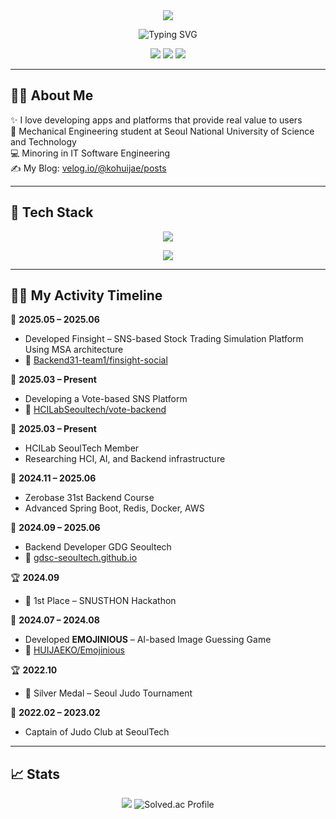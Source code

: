 <div align="center">
  <img src="https://capsule-render.vercel.app/api?type=transparent&height=70&color=000000&text=Hello,%20I'm%20Huikae%20Ko&fontSize=30"/>
</div>

<p align="center">
  <img src="https://readme-typing-svg.demolab.com?font=Fira+Code&size=30&pause=1000&center=true&vCenter=true&width=800&lines=Backend+Developer+%7C+Spring+Boot;Let's+build+together+%F0%9F%9A%80" alt="Typing SVG" />
</p>

<p align="center">
  <img src="https://img.shields.io/badge/Coding_Since-2021-blue?style=flat-square&logo=codeforces" />
  <img src="https://img.shields.io/badge/Device-MacBook_Air_M3-333333?style=flat-square&logo=apple&logoColor=white" />
  <img src="https://img.shields.io/badge/I%20love-%F0%9F%92%BB%20Code-blueviolet?style=flat-square" />
</p>

---

## 👨‍🎓 About Me

  
✨ I love developing apps and platforms that provide real value to users</br>
🔧 Mechanical Engineering student at Seoul National University of Science and Technology</br>
💻 Minoring in IT Software Engineering</br>
✍️ My Blog: [velog.io/@kohuijae/posts](https://velog.io/@kohuijae/posts)

</div>

---

## 🚀 Tech Stack

<p align="center">
  <img src="https://skillicons.dev/icons?i=java,spring,postgres,mysql,elasticsearch,redis" />
</p>
<p align="center">
  <img src="https://skillicons.dev/icons?i=docker,github,githubactions,aws" />
</p>

---

## 🧑‍💻 My Activity Timeline

📌 **2025.05 – 2025.06**  
- Developed Finsight – SNS-based Stock Trading Simulation Platform Using MSA architecture  
- 🔗 <a href="https://github.com/Backend31-team1/finsight-social">Backend31-team1/finsight-social</a>  

📌 **2025.03 – Present**  
- Developing a Vote-based SNS Platform
- 🔗 <a href="https://github.com/HCILabSeoultech/vote-backend">HCILabSeoultech/vote-backend</a>

📌 **2025.03 – Present**  
-  HCILab SeoulTech Member  
-  Researching HCI, AI, and Backend infrastructure

📌 **2024.11 – 2025.06**  
- Zerobase 31st Backend Course
- Advanced Spring Boot, Redis, Docker, AWS

📌 **2024.09 – 2025.06**  
- Backend Developer GDG Seoultech 
- 🔗 <a href="https://github.com/gdsc-seoultech/gdsc-seoultech.github.io">gdsc-seoultech.github.io</a>

🏆 **2024.09**  
- 🥇 1st Place – SNUSTHON Hackathon 

📌 **2024.07 – 2024.08**  
- Developed <strong>EMOJINIOUS</strong> – AI-based Image Guessing Game  
- 🔗 <a href="https://github.com/HUIJAEKO/Emojinious">HUIJAEKO/Emojinious</a>

🏆 **2022.10**  
- 🥈 Silver Medal – Seoul Judo Tournament

📌 **2022.02 – 2023.02**  
- Captain of Judo Club at SeoulTech  

</div>

---

## 📈 Stats

<p align="center">
  <img src="https://github-readme-stats.vercel.app/api?username=HUIJAEKO&show_icons=true&theme=tokyonight" />
  <img src="http://mazassumnida.wtf/api/v2/generate_badge?boj=xrhgmlwox" alt="Solved.ac Profile" />
</p>
